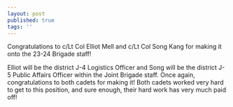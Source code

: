 ```yaml
---
layout: post
published: true
tags: ''
---
```

Congratulations to c/Lt Col Elliot Mell and c/Lt Col Song Kang for making it onto the 23-24 Brigade staff! 

Elliot will be the district J-4 Logistics Officer and Song will be the district J-5 Public Affairs Officer within the Joint Brigade staff. Once again, congratulations to both cadets for making it! Both cadets worked very hard to get to this position, and sure enough, their hard work has very much paid off!
